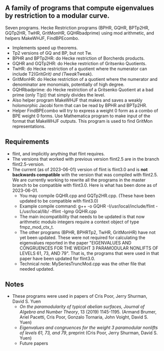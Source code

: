 ## A family of programs that compute eigenvalues by restriction to a modular curve.

Seven programs. Hecke Restriction programs (BPHR, GQHR, BPTp2HR, GQTp2HR, TwHR, GritMonHR, GQHRbadprime) using mod arithmetic, and helpers MakeWHJF, FindBPEcombo. 

* Implements speed up theorems.  
* Tp2 versions of GQ and BP, but not Tw. 
* BPHR and BPTp2HR: do Hecke restriction of Borcherds products.  
* GQHR and GQTp2HR: do Hecke restriction of Gritsenko Quotients.  
* TwHR: do Hecke restriction of a quotient where the numerator can include T2(Grit*Grit) and (Tweak*Tweak). 
* GritMonHR: do Hecke restriction of a quotient where the numerator and denominator are monomials, potentially of high degree.
* GQHRbadprime: do Hecke restriction of a Gritsenko Quotient at a bad prime (only T(p)) that simply divides the level.
* Also helper program MakeWHJF that makes and saves a weakly holomorphic Jacobi form that can be read by BPHR and BPTp2HR.
* Helper FindBPEcombo will try to express a weight 0 form as a combo of BPE weight 0 forms.  Use Mathematica program to make input of the format that MakeWHJF outputs. This program is used to find GritMon representations.

## Requirements

* flint, and implicitly anything that flint requires.
* The versions that worked with previous version flint2.5 are in the branch flint2.5-version.
* The current (as of 2023-06-01) version of flint is flint3.0 and is **not backwards compatible** with the version that was compiled with flint2.5. 
We are currently working to rewrite all the programs in the master branch to be compatible with flint3.0.  Here is what has been done as of 2023-06-01.
	* You may compile GQHR.cpp and GQTp2HR.cpp. (These have been updated to be compatible with flint3.0)
	* Example compile command: g++ -o GQHR -I/usr/local/include/flint  -L/usr/local/lib/ -lflint -lgmp GQHR.cpp
	* The main incompatibility that needs to be updated is that now arithmetic modulo integers require a context object of type fmpz_mod_ctx_t.
	* The other programs (BPHR, BPHRTp2, TwHR, GritMonHR) have not yet been updated. These were not required for calculating the eigenvalues reported in the paper "EIGENVALUES AND CONGRUENCES FOR THE WEIGHT 3
PARAMODULAR NONLIFTS OF LEVELS 61, 73, AND 79".  That is, the programs that were used in that paper have been updated for flint3.0.
	* Technical note: MySeriesTruncMod.cpp was the other file that needed updated.

## Notes

* These programs were used in papers of Cris Poor, Jerry Shurman, David S. Yuen
  - *On the paramodularity of typical abelian surfaces, Journal of Algebra and Number Theory*, 13 (2019) 1145-1195. (Armand Brumer, Ariel Pacetti, Cris Poor, Gonzalo Tornaria, John Voight, David S. Yuen)
  - *Eigenvalues and congruences for the weight 3 paramodular nonlifts of levels 61, 73, and 79*, preprint (Cris Poor, Jerry Shurman, David S. Yuen)
  - Future papers

